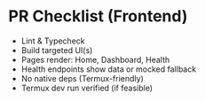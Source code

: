 # PR Checklist (Frontend)
- Lint & Typecheck
- Build targeted UI(s)
- Pages render: Home, Dashboard, Health
- Health endpoints show data or mocked fallback
- No native deps (Termux-friendly)
- Termux dev run verified (if feasible)
